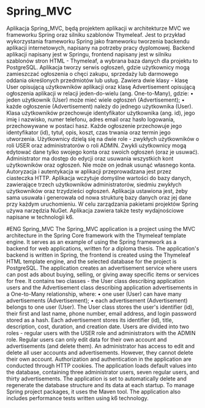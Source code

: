 # Spring_MVC
Aplikacja Spring_MVC, będą projektem aplikacji w architekturze MVC we frameworku Spring oraz silniku szablonów Thymeleaf. 
Jest to przykład wykorzystania frameworku Spring jako frameworku tworzenia backendu aplikacji internetowych, napisany na potrzeby pracy dyplomowej.
Backend aplikacji napisany jest w Springu, frontend napisany jest w silniku szablonów stron HTML - Thymeleaf, a wybrana baza danych dla projektu to PostgreSQL.
Aplikacja tworzy serwis ogłoszeń, gdzie użytkownicy mogą zamieszczać ogłoszenia o chęci zakupu, sprzedaży lub darmowego oddania określonych przedmiotów lub usług. 
Zawiera dwie klasy - klasę User opisującą użytkowników aplikacji oraz klasę Advertisement opisującą ogłoszenia aplikacji w relacji  jeden-do-wielu (ang. One-to-Many), gdzie:
•	jeden użytkownik (User) może mieć wiele ogłoszeń (Advertisement);
•	każde ogłoszenie (Advertisement) należy do jednego użytkownika (User).
Klasa użytkowników przechowuje identyfikator użytkownika (ang. id), jego imię i nazwisko, numer telefonu, adres email oraz hasło logowania, przechowywane w postaci hasz. 
Każde ogłoszenie przechowuje jego identyfikator (id), tytuł, opis, koszt, czas trwania oraz termin jego utworzenia. 
Użytkownicy dzielą się na dwie role - zwykłych użytkowników o roli USER oraz administratorów o roli ADMIN. Zwykli użytkownicy mogą edytować dane tylko swojego konta oraz swoich ogłoszeń (oraz je usuwać). 
Administrator ma dostęp do edycji oraz usuwania wszystkich kont użytkowników oraz ogłoszeń. Nie może on jednak usunąć własnego konta. 
Autoryzacja i autentykacja w aplikacji przeprowadzana jest przez ciasteczka HTTP. 
Aplikacja wczytuje domyślne wartości do bazy danych, zawierające trzech użytkowników administratorów, siedmiu zwykłych użytkowników oraz trzydzieści ogłoszeń. 
Aplikacja ustawiona jest, żeby sama usuwała i generowała od nowa strukturę bazy danych oraz jej dane przy każdym  uruchomieniu. 
W celu zarządzania pakietami projektów Spring używa narzędzia NuGet.
Aplikacja zawiera także testy wydajnościowe napisane w technologii k6.

#ENG
Spring_MVC
The Spring_MVC application is a project using the MVC architecture in the Spring Core framework with the Thymeleaf  template engine.
It serves as an example of using the Spring framework as a backend for web applications, written for a diploma thesis.
The application's backend is written in Spring, the frontend is created using the Thymeleaf  HTML template engine, and the selected database for the project is PostgreSQL.
The application creates an advertisement service where users can post ads about buying, selling, or giving away specific items or services for free.
It contains two classes - the User class describing application users and the Advertisement class describing application advertisements in a One-to-Many relationship, where:
• one user (User) can have many advertisements (Advertisement);
• each advertisement (Advertisement) belongs to one user (User).
The User class stores the user's identifier (id), their first and last name, phone number, email address, and login password stored as a hash.
Each advertisement stores its identifier (id), title, description, cost, duration, and creation date.
Users are divided into two roles - regular users with the USER role and administrators with the ADMIN role. Regular users can only edit data for their own account and advertisements (and delete them).
An administrator has access to edit and delete all user accounts and advertisements. However, they cannot delete their own account.
Authorization and authentication in the application are conducted through HTTP cookies.
The application loads default values into the database, containing three administrator users, seven regular users, and thirty advertisements.
The application is set to automatically delete and regenerate the database structure and its data at each startup.
To manage Spring project packages, it uses the Maven tool.
The application also includes performance tests written using k6 technology.
